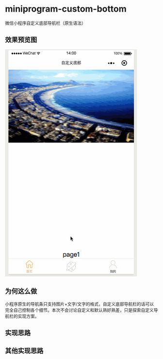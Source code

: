 # miniprogram-custom-bottom
微信小程序自定义底部导航栏（原生语法）

## 效果预览图

![](./gitpic/preview.gif)

## 为何这么做

小程序原生的导航条只支持图片+文字/文字的格式，自定义底部导航栏的话可以完全自己控制各个细节。本次不会讨论自定义和默认熟好熟差，只是探索自定义导航栏的实现方案。

## 实现思路


## 其他实现思路
